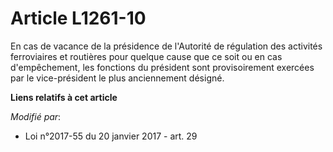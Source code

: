 # Article L1261-10

En cas de vacance de la présidence de l'Autorité de régulation des activités ferroviaires et routières pour quelque cause que
ce soit ou en cas d'empêchement, les fonctions du président sont provisoirement exercées par le vice-président le plus
anciennement désigné.

**Liens relatifs à cet article**

_Modifié par_:

  - Loi n°2017-55 du 20 janvier 2017 - art. 29
